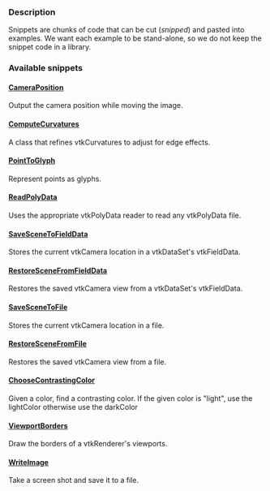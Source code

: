 ### Description

Snippets are chunks of code that can be cut (*snipped*) and pasted into examples. We want each example to be stand-alone, so we do not keep the snippet code in a library.

### Available snippets

#### [CameraPosition](/Cxx/Snippets/CameraPosition.md)

Output the camera position while moving the image.

#### [ComputeCurvatures](/Cxx/Snippets/ComputeCurvatures.md)

A class that refines vtkCurvatures to adjust for edge effects.

#### [PointToGlyph](/Cxx/Snippets/PointToGlyph.md)

Represent points as glyphs.

#### [ReadPolyData](/Cxx/Snippets/ReadPolyData.md)

Uses the appropriate vtkPolyData reader to read any vtkPolyData file.

#### [SaveSceneToFieldData](/Cxx/Snippets/SaveSceneToFieldData.md)

Stores the current vtkCamera location in a vtkDataSet's vtkFieldData.

#### [RestoreSceneFromFieldData](/Cxx/Snippets/RestoreSceneFromFieldData.md)

Restores the saved vtkCamera view from a vtkDataSet's vtkFieldData.

#### [SaveSceneToFile](/Cxx/Snippets/SaveSceneToFile.md)

Stores the current vtkCamera location in a file.

#### [RestoreSceneFromFile](/Cxx/Snippets/RestoreSceneFromFile.md)

Restores the saved vtkCamera view from a file.

#### [ChooseContrastingColor](/Cxx/Snippets/ChooseContrastingColor.md)

Given a color, find a contrasting color. If the given color is "light", use the lightColor otherwise use the darkColor

#### [ViewportBorders](/Cxx/Snippets/ViewportBorders.md)

Draw the borders of a vtkRenderer's viewports.

#### [WriteImage](/Cxx/Snippets/WriteImage.md)
Take a screen shot and save it to a file.
